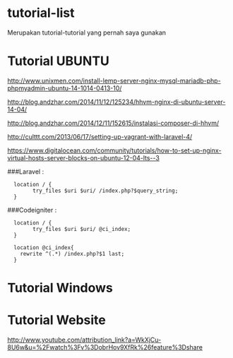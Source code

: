 # tutorial-list
Merupakan tutorial-tutorial yang pernah saya gunakan

# Tutorial UBUNTU

http://www.unixmen.com/install-lemp-server-nginx-mysql-mariadb-php-phpmyadmin-ubuntu-14-1014-0413-10/

http://blog.andzhar.com/2014/11/12/125234/hhvm-nginx-di-ubuntu-server-14-04/

http://blog.andzhar.com/2014/12/11/152615/instalasi-composer-di-hhvm/

http://culttt.com/2013/06/17/setting-up-vagrant-with-laravel-4/

https://www.digitalocean.com/community/tutorials/how-to-set-up-nginx-virtual-hosts-server-blocks-on-ubuntu-12-04-lts--3

###Laravel :
```
  location / {
        try_files $uri $uri/ /index.php?$query_string;
  }
```

###Codeigniter :
```
  location / {
        try_files $uri $uri/ @ci_index;
  }
  
  location @ci_index{
	rewrite ^(.*) /index.php?$1 last;
  }
```

# Tutorial Windows

# Tutorial Website
http://www.youtube.com/attribution_link?a=WkXjCu-8U6w&u=%2Fwatch%3Fv%3DobrHov9XfRk%26feature%3Dshare
